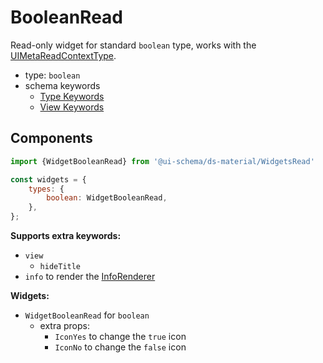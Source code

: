 # BooleanRead

Read-only widget for standard `boolean` type, works with the [UIMetaReadContextType](/docs/core-meta#read-context).

- type: `boolean`
- schema keywords
    - [Type Keywords](/docs/schema#type-string)
    - [View Keywords](/docs/schema#view-keyword)

## Components

```js
import {WidgetBooleanRead} from '@ui-schema/ds-material/WidgetsRead'

const widgets = {
    types: {
        boolean: WidgetBooleanRead,
    },
};
```

**Supports extra keywords:**

- `view`
    - `hideTitle`
- `info` to render the [InfoRenderer](/docs/ds-material/InfoRenderer)

**Widgets:**

- `WidgetBooleanRead` for `boolean`
    - extra props:
        - `IconYes` to change the `true` icon
        - `IconNo` to change the `false` icon
